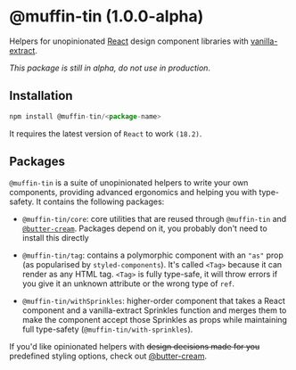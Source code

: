 # @muffin-tin (1.0.0-alpha)

Helpers for unopinionated [React](https://react.dev) design component libraries with [vanilla-extract](https://vanilla-extract.style/).

_This package is still in alpha, do not use in production_.

## Installation

```js
npm install @muffin-tin/<package-name>
```

It requires the latest version of `React` to work `(18.2)`.

## Packages

`@muffin-tin` is a suite of unopinionated helpers to write your own components, providing advanced ergonomics and helping you with type-safety. It contains the following packages:

- `@muffin-tin/core`: core utilities that are reused through `@muffin-tin` and [`@butter-cream`](https://github.com/johnnyicarus/butter-cream). Packages depend on it, you probably don't need to install this directly

- `@muffin-tin/tag`: contains a polymorphic component with an `"as"` prop (as popularised by `styled-components`). It's called `<Tag>` because it can render as any HTML tag. `<Tag>` is fully type-safe, it will throw errors if you give it an unknown attribute or the wrong type of `ref`.

- `@muffin-tin/withSprinkles`: higher-order component that takes a React component and a vanilla-extract Sprinkles function and merges them to make the component accept those Sprinkles as props while maintaining full type-safety (`@muffin-tin/with-sprinkles`).

If you'd like opinionated helpers with ~~design decisions made for you~~ predefined styling options, check out [@butter-cream](https://github.com/johnnyicarus/butter-cream).
